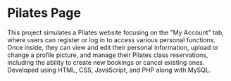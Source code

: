 # Pilates Page
This project simulates a Pilates website focusing on the "My Account" tab, where users can register or log in to access various personal functions. Once inside, they can view and edit their personal information, upload or change a profile picture, and manage their Pilates class reservations, including the ability to create new bookings or cancel existing ones. Developed using HTML, CSS, JavaScript, and PHP along with MySQL.
